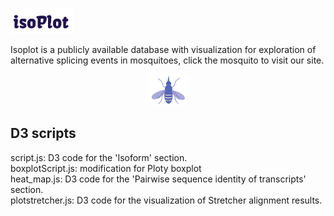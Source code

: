 <p align="left"><img width=20% src="https://github.com/mikekd106/isoPlot/blob/master/logopurple.png"></p>
Isoplot is a publicly available database with visualization for exploration of alternative splicing events in mosquitoes, click the mosquito to visit our site. 
<p align="center"><a href="http://isoplot.iis.sinica.edu.tw/"><img width=12.5% src="https://github.com/mikekd106/isoPlot/blob/master/purplemos.png"></a></p>

## D3 scripts
script.js: D3 code for the 'Isoform' section.<br>
boxplotScript.js: modification for Ploty boxplot<br>
heat_map.js: D3 code for the 'Pairwise sequence identity of transcripts' section.<br>
plotstretcher.js: D3 code for the visualization of Stretcher alignment results.<br>
